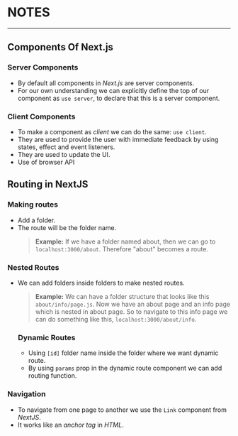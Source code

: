 # NOTES

---

## Components Of Next.js

### Server Components

- By default all components in _Next.js_ are server components.
- For our own understanding we can explicitly define the top of our component as `use server`, to declare that this is a server component.

### Client Components

- To make a component as _client_ we can do the same: `use client`.
- They are used to provide the user with immediate feedback by using states, effect and event listeners.
- They are used to update the UI.
- Use of browser API

## Routing in NextJS

### Making routes

- Add a folder.
- The route will be the folder name.
  > **Example:** If we have a folder named about, then we can go to `localhost:3000/about`. Therefore "about" becomes a route.

### Nested Routes

- We can add folders inside folders to make nested routes.

  > **Example:** We can have a folder structure that looks like this `about/info/page.js`. Now we have an about page and an info page which is nested in about page. So to navigate to this info page we can do something like this, `localhost:3000/about/info`.

  ### Dynamic Routes

  - Using `[id]` folder name inside the folder where we want dynamic route.
  - By using `params` prop in the dynamic route component we can add routing function.

### Navigation

- To navigate from one page to another we use the `Link` component from _NextJS_.
- It works like an _anchor tag_ in _HTML_.
